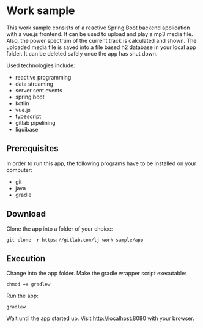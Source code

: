# Work sample

This work sample consists of a reactive Spring Boot backend application with a vue.js frontend. It can be used to upload and play a mp3 media file. Also, the power spectrum of the current track is calculated and shown. The uploaded media file is saved into a file based h2 database in your local app folder. It can be deleted safely once the app has shut down. 

Used technologies include:

- reactive programming
- data streaming 
- server sent events
- spring boot
- kotlin
- vue.js
- typescript
- gitlab pipelining
- liquibase

## Prerequisites

In order to run this app, the following programs have to be installed on your computer:

- git
- java
- gradle

## Download

Clone the app into a folder of your choice: 

```shell
git clone -r https://gitlab.com/lj-work-sample/app
```

## Execution

Change into the app folder. Make the gradle wrapper script executable:

```shell
chmod +x gradlew  
```

Run the app:

```shell
gradlew
```

Wait until the app started up. Visit [http://localhost:8080](http://locahost:8080) with your browser.